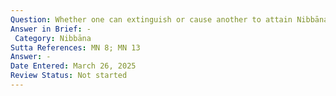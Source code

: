 ```yaml
---
Question: Whether one can extinguish or cause another to attain Nibbāna (parinibbāpeti) another?
Answer in Brief: -
 Category: Nibbāna
Sutta References: MN 8; MN 13
Answer: -
Date Entered: March 26, 2025
Review Status: Not started
---
```

